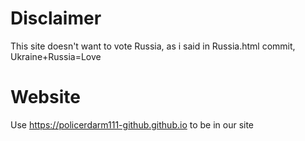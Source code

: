 # Disclaimer
This site doesn't want to vote Russia, as i said in Russia.html commit, Ukraine+Russia=Love
# Website
Use https://policerdarm111-github.github.io to be in our site
